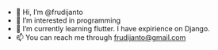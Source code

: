 - 👋 Hi, I’m @frudijanto
- 👀 I’m interested in programming
- 🌱 I’m currently learning flutter.  I have expirience on Django.
- 📫 You can reach me through frudijanto@gmail.com

<!---
frudijanto/frudijanto is a ✨ special ✨ repository because its `README.md` (this file) appears on your GitHub profile.
You can click the Preview link to take a look at your changes.
--->
